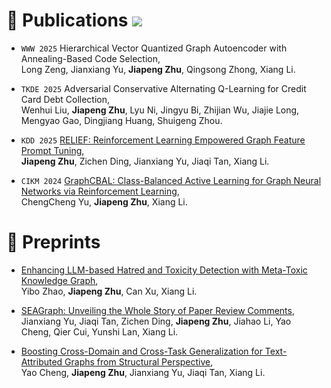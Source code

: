 
# 📑 Publications  <a href='https://scholar.google.com/citations?user=piCIfLwAAAAJ'><img src="https://img.shields.io/endpoint?url={{ url | url_encode }}&logo=Google%20Scholar&labelColor=f6f6f6&color=9cf&style=flat&label=citations"></a>

- `WWW 2025` Hierarchical Vector Quantized Graph Autoencoder with Annealing-Based Code Selection, <br>  Long Zeng, Jianxiang Yu, **Jiapeng Zhu**, Qingsong Zhong, Xiang Li.

- `TKDE 2025` Adversarial Conservative Alternating Q-Learning for Credit Card Debt Collection, <br> Wenhui Liu, **Jiapeng Zhu**, Lyu Ni, Jingyu Bi, Zhijian Wu, Jiajie Long, Mengyao Gao, Dingjiang Huang, Shuigeng Zhou.

- `KDD 2025` [RELIEF: Reinforcement Learning Empowered Graph Feature Prompt Tuning](https://arxiv.org/abs/2408.03195), <br> **Jiapeng Zhu**, Zichen Ding, Jianxiang Yu, Jiaqi Tan, Xiang Li.

- `CIKM 2024` [GraphCBAL: Class-Balanced Active Learning for Graph Neural Networks via Reinforcement Learning](https://dl.acm.org/doi/abs/10.1145/3627673.3679624), <br> ChengCheng Yu, **Jiapeng Zhu**, Xiang Li.


# 📜 Preprints

- [Enhancing LLM-based Hatred and Toxicity Detection with Meta-Toxic Knowledge Graph](https://arxiv.org/abs/2412.15268), <br> Yibo Zhao, **Jiapeng Zhu**, Can Xu, Xiang Li.

- [SEAGraph: Unveiling the Whole Story of Paper Review Comments](https://arxiv.org/abs/2412.11939), <br> Jianxiang Yu, Jiaqi Tan, Zichen Ding, **Jiapeng Zhu**, Jiahao Li, Yao Cheng, Qier Cui, Yunshi Lan, Xiang Li.

- [Boosting Cross-Domain and Cross-Task Generalization for Text-Attributed Graphs from Structural Perspective](), <br> Yao Cheng, **Jiapeng Zhu**, Jianxiang Yu, Jiaqi Tan, Xiang Li.
